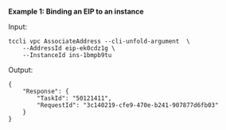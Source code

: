**Example 1: Binding an EIP to an instance**



Input: 

```
tccli vpc AssociateAddress --cli-unfold-argument  \
    --AddressId eip-ek0cdz1g \
    --InstanceId ins-1bmpb9tu
```

Output: 
```
{
    "Response": {
        "TaskId": "50121411",
        "RequestId": "3c140219-cfe9-470e-b241-907877d6fb03"
    }
}
```

